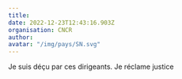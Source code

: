 ```yaml
---
title: 
date: 2022-12-23T12:43:16.903Z
organisation: CNCR 
author: 
avatar: "/img/pays/SN.svg"
---
```


Je suis déçu par ces dirigeants. 
Je réclame justice